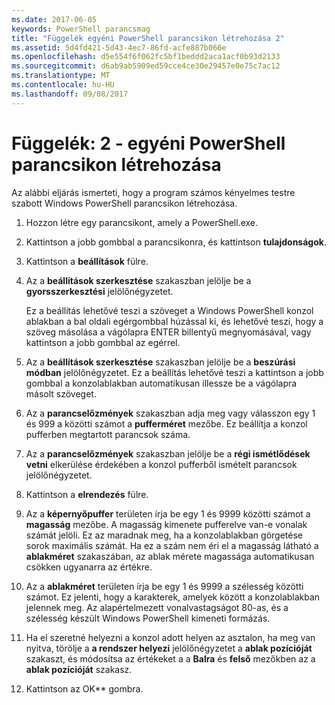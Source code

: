 ```yaml
---
ms.date: 2017-06-05
keywords: PowerShell parancsmag
title: "Függelék egyéni PowerShell parancsikon létrehozása 2"
ms.assetid: 5d4fd421-5d43-4ec7-86fd-acfe887b066e
ms.openlocfilehash: d5e554f6f062fc5bf1beddd2aca1acf0b93d2133
ms.sourcegitcommit: d6ab9ab5909ed59cce4ce30e29457e0e75c7ac12
ms.translationtype: MT
ms.contentlocale: hu-HU
ms.lasthandoff: 09/08/2017
---
```

# <a name="appendix-2---creating-a-custom-powershell-shortcut"></a>Függelék: 2 - egyéni PowerShell parancsikon létrehozása
Az alábbi eljárás ismerteti, hogy a program számos kényelmes testre szabott Windows PowerShell parancsikon létrehozása.

1. Hozzon létre egy parancsikont, amely a PowerShell.exe.

2. Kattintson a jobb gombbal a parancsikonra, és kattintson **tulajdonságok**.

3. Kattintson a **beállítások** fülre.

4. Az a **beállítások szerkesztése** szakaszban jelölje be a **gyorsszerkesztési** jelölőnégyzetet.

    Ez a beállítás lehetővé teszi a szöveget a Windows PowerShell konzol ablakban a bal oldali egérgombbal húzással ki, és lehetővé teszi, hogy a szöveg másolása a vágólapra ENTER billentyű megnyomásával, vagy kattintson a jobb gombbal az egérrel.

5. Az a **beállítások szerkesztése** szakaszban jelölje be a **beszúrási módban** jelölőnégyzetet. Ez a beállítás lehetővé teszi a kattintson a jobb gombbal a konzolablakban automatikusan illessze be a vágólapra másolt szöveget.

6. Az a **parancselőzmények** szakaszban adja meg vagy válasszon egy 1 és 999 a közötti számot a **pufferméret** mezőbe. Ez beállítja a konzol pufferben megtartott parancsok száma.

7. Az a **parancselőzmények** szakaszban jelölje be a **régi ismétlődések vetni** elkerülése érdekében a konzol pufferből ismételt parancsok jelölőnégyzetet.

8. Kattintson a **elrendezés** fülre.

9. Az a **képernyőpuffer** területen írja be egy 1 és 9999 közötti számot a **magasság** mezőbe. A magasság kimenete pufferelve van-e vonalak számát jelöli. Ez az maradnak meg, ha a konzolablakban görgetése sorok maximális számát. Ha ez a szám nem éri el a magasság látható a **ablakméret** szakaszában, az ablak mérete magassága automatikusan csökken ugyanarra az értékre.

10. Az a **ablakméret** területen írja be egy 1 és 9999 a szélesség közötti számot. Ez jelenti, hogy a karakterek, amelyek között a konzolablakban jelennek meg. Az alapértelmezett vonalvastagságot 80-as, és a szélesség készült Windows PowerShell kimeneti formázás.

11. Ha el szeretné helyezni a konzol adott helyen az asztalon, ha meg van nyitva, törölje a **a rendszer helyezi** jelölőnégyzetet a **ablak pozícióját** szakaszt, és módosítsa az értékeket a a **Balra** és **felső** mezőkben az a **ablak pozícióját** szakasz.

12. Kattintson az OK** gombra.

